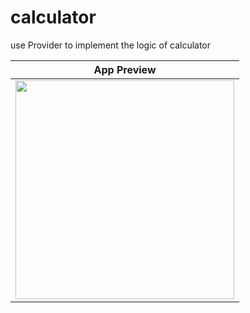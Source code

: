 # calculator

use Provider to implement the logic of calculator


|              App Preview             |  
| :----------------------------------: | 
| <img src="https://user-images.githubusercontent.com/112802776/189476574-81c4f509-2b34-41be-9abe-fc34384caab3.gif" width="350"></a> |
